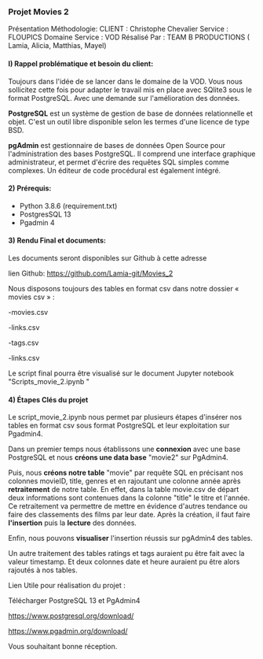 ### Projet Movies 2

Présentation Méthodologie:
CLIENT : Christophe Chevalier Service : FLOUPICS Domaine Service : VOD Résalisé Par : TEAM B PRODUCTIONS ( Lamia, Alicia, Matthias, Mayel)

#### I) Rappel problématique et besoin du client:

Toujours dans l'idée de se lancer dans le domaine de la VOD. Vous nous sollicitez cette fois pour adapter le travail mis en place avec SQlite3 sous le format PostgreSQL. Avec une demande sur l'amélioration des données. 

**PostgreSQL** est un système de gestion de base de données relationnelle et objet. C'est un outil libre disponible selon les termes d'une licence de type BSD.

**pgAdmin** est gestionnaire de bases de données Open Source pour l'administration des bases PostgreSQL. Il comprend une interface graphique administrateur, et permet d'écrire des requêtes SQL simples comme complexes. Un éditeur de code procédural est également intégré.


#### 2) Prérequis:

- Python 3.8.6  (requirement.txt)
- PostgresSQL 13
- Pgadmin 4

#### 3) Rendu Final et documents:

Les documents seront disponibles sur Github à cette adresse

lien Github: https://github.com/Lamia-git/Movies_2

Nous disposons toujours des tables en format csv dans notre dossier « movies csv » :

-movies.csv

-links.csv

-tags.csv

-links.csv

Le script final pourra être visualisé sur le document Jupyter notebook "Scripts_movie_2.ipynb "

#### 4) Étapes Clés du projet 

Le script_movie_2.ipynb nous permet par plusieurs étapes d'insérer nos tables en format csv sous format PostgreSQL et leur exploitation sur Pgadmin4. 

Dans un premier temps nous établissons une **connexion** avec une base PostgreSQL et nous **créons une data base** "movie2" sur PgAdmin4. 

Puis, nous **créons notre table** "movie" par requête SQL en précisant nos colonnes movieID, title, genres et en rajoutant une colonne année après **retraitement** de notre table. En effet, dans la table movie.csv de départ deux informations sont contenues dans la colonne "title" le titre et l'année. Ce retraitement va permettre de mettre en évidence d'autres tendance ou faire des classements des films par leur date. 
Après la création, il faut faire **l'insertion** puis la **lecture** des données. 

Enfin, nous pouvons **visualiser** l'insertion réussis sur pgAdmin4 des tables. 


Un autre traitement des tables ratings et tags auraient pu être fait avec la valeur timestamp. Et deux colonnes date et heure auraient pu être alors rajoutés à nos tables. 

Lien Utile pour réalisation du projet :
   
 Télécharger PostgreSQL 13 et PgAdmin4 
 
 https://www.postgresql.org/download/ 
 
 https://www.pgadmin.org/download/
    

Vous souhaitant bonne réception. 